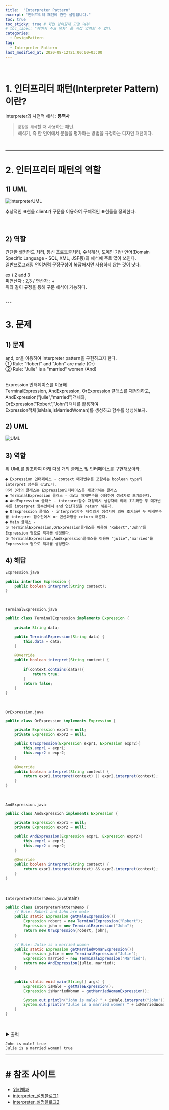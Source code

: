 ```yaml
---
title:  "Interpreter Pattern"
excerpt: "인터프리터 패턴에 관한 설명입니다."
toc: true
toc_sticky: true # 화면 넘어갈때 고정 여부
# toc_label: "페이지 주요 목차" 를 직접 입력할 수 있다.
categories:
  - DesignPattern
tag:
  - Interpreter Pattern
last_modified_at: 2020-08-12T21:00:00+03:00
---
```

<br>

# 1. 인터프리터 패턴(Interpreter Pattern)이란? 

Interpreter의 사전적 해석 : __통역사__ <br>

> `문장을 해석`할 때 사용하는 패턴. <br>
> 해석기, 즉 한 언어에서 문들을 평가하는 방법을 규정하는 디자인 패턴이다.

<br>

---

# 2. 인터프리터 패턴의 역할

## 1) UML

![interpreterUML](/assets/images/interpreterUML.png)


추상적인 표현을 client가 구문을 이용하여 구체적인 표현들을 정의한다.

<br>

## 2) 역할

간단한  쉘커먼드 처리, 통신 프로토콜처리, 수식계산, 도메인 기반 언어(Domain Specific Language - SQL, XML, JSF등)의 해석에 주로 많이 쓰인다. <br>
일반프로그래밍 언어처럼 문장구성이 복잡해지면 사용하지 않는 것이 낫다.<br>

ex ) 2 add 3 <br>
피연산자 : 2,3 / 연산자 : + <br>
위와 같이 규정을 통해 구문 해석이 가능하다.

<br>
---

# 3. 문제

## 1) 문제
and, or을 이용하여 interpreter pattern을 구현하고자 한다.<br>
① Rule: "Robert" and "John" are male (Or)<br>
② Rule: "Julie" is a "married" women (And)<br><br>
 
Expression 인터페이스를 이용해<br>
TerminalExpression, AndExpression, OrExpression 클래스를 재정의하고,<br>
AndExpression("julie","married")객체와,<br>
OrExpression("Robert","John")객체를 활용하여<br>
Expression객체(isMale,isMarriedWoman)를 생성하고 함수를 생성해보자.

## 2) UML
![UML](/assets/images/interpreter_pattern_uml.jpg)

## 3) 역할
위 UML를 참조하여 아래 다섯 개의 클래스 및 인터페이스를 구현해보아라.

```
● Expression 인터페이스 - context 매개변수를 포함하는 boolean type의 interpret 함수를 갖고있다.
아래 3개의 클래스는 Expression인터페이스를 재정의하는 클래스
● TerminalExpression 클래스 - data 매개변수를 이용하여 생성자로 초기화한다.
● AndExpression 클래스 - interpret함수 재정의시 생성자에 의해 초기화한 두 매개변수를 interpret 함수안에서 and 연산과정을 return 해준다.
● OrExpression 클래스 - interpret함수 재정의시 생성자에 의해 초기화한 두 매개변수를 interpret 함수안에서 or 연산과정을 return 해준다.
● Main 클래스 - 
① TerminalExpression,OrExpression클래스를 이용해 "Robert","John"를 Expression 형으로 객체를 생성한다.
② TerminalExpression,AndExpression클래스를 이용해 "julie","married"를 Expression 형으로 객체를 생성한다.

```

## 4) 해답

`Expression.java`
```java
public interface Expression {
    public boolean interpret(String context);
}
```
<br>

`TerminalExpression.java`
```java
public class TerminalExpression implements Expression {

    private String data;

    public TerminalExpression(String data) {
        this.data = data;
    }

    @Override
    public boolean interpret(String context) {
        
        if(context.contains(data)){
            return true;
        }
        return false;
    }
}
```
<br>

`OrExpression.java`
```java
public class OrExpression implements Expression {

    private Expression expr1 = null;
    private Expression expr2 = null;

    public OrExpression(Expression expr1, Expression expr2){
        this.expr1 = expr1;
        this.expr2 = expr2;
    }

    @Override
    public boolean interpret(String context) {
        return expr1.interpret(context) || expr2.interpret(context);
    }
}
```
<br>

`AndExpression.java`
```java
public class AndExpression implements Expression {

    private Expression expr1 = null;
    private Expression expr2 = null;

    public AndExpression(Expression expr1, Expression expr2){
        this.expr1 = expr1;
        this.expr2 = expr2;
    }

    @Override
    public boolean interpret(String context) {
        return expr1.interpret(context) && expr2.interpret(context);
    }
}
```
<br>

`InterpreterPatternDemo.java`(main)
```java
public class InterpreterPatternDemo {
    // Rule: Robert and John are male
    public static Expression getMaleExpression(){
        Expression robert = new TerminalExpression("Robert");
        Expression john = new TerminalExpression("John");
        return new OrExpression(robert, john);
    }

    // Rule: Julie is a married women
    public static Expression getMarriedWomanExpression(){
        Expression julie = new TerminalExpression("Julie");
        Expression married = new TerminalExpression("Married");
        return new AndExpression(julie, married);
    }


    public static void main(String[] args) {
        Expression isMale = getMaleExpression();
        Expression isMarriedWoman = getMarriedWomanExpression();

        System.out.println("John is male? " + isMale.interpret("John"));
        System.out.println("Julie is a married women? " + isMarriedWoman.interpret("Married Julie"));
    }
}
```
<br>

▶︎ 출력
```
John is male? true
Julie is a married women? true
```

---

# # 참조 사이트

- [위키백과](https://ko.wikipedia.org/wiki/인터프리터_패턴)
- [interpreter_설명블로그1](https://m.blog.naver.com/PostView.nhn?blogId=2feelus&logNo=220664898533&proxyReferer=https:%2F%2Fwww.google.com%2F)
- [interpreter_설명블로그2](https://kunoo.tistory.com/entry/행위-패턴-Interpreter-pattern-인터프리터-패턴)


